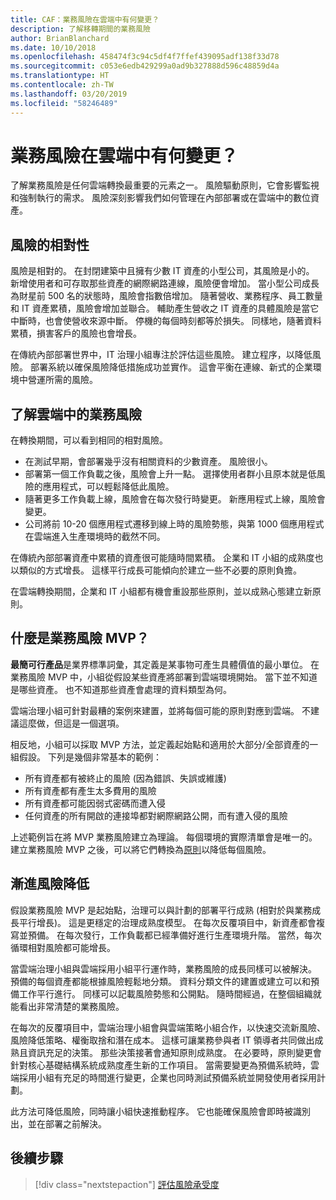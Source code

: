 ```yaml
---
title: CAF：業務風險在雲端中有何變更？
description: 了解移轉期間的業務風險
author: BrianBlanchard
ms.date: 10/10/2018
ms.openlocfilehash: 458474f3c94c5df4f7ffef439095adf138f33d78
ms.sourcegitcommit: c053e6edb429299a0ad9b327888d596c48859d4a
ms.translationtype: HT
ms.contentlocale: zh-TW
ms.lasthandoff: 03/20/2019
ms.locfileid: "58246489"
---
```

<!-- markdownlint-disable MD026 -->

# <a name="how-does-business-risk-change-in-the-cloud"></a>業務風險在雲端中有何變更？

了解業務風險是任何雲端轉換最重要的元素之一。 風險驅動原則，它會影響監視和強制執行的需求。 風險深刻影響我們如何管理在內部部署或在雲端中的數位資產。

<!-- markdownlint-enable MD026 -->

## <a name="relativity-of-risk"></a>風險的相對性

風險是相對的。 在封閉建築中且擁有少數 IT 資產的小型公司，其風險是小的。 新增使用者和可存取那些資產的網際網路連線，風險便會增加。 當小型公司成長為財星前 500 名的狀態時，風險會指數倍增加。 隨著營收、業務程序、員工數量和 IT 資產累積，風險會增加並聯合。 輔助產生營收之 IT 資產的具體風險是當它中斷時，也會使營收來源中斷。 停機的每個時刻都等於損失。 同樣地，隨著資料累積，損害客戶的風險也會增長。

在傳統內部部署世界中，IT 治理小組專注於評估這些風險。 建立程序，以降低風險。 部署系統以確保風險降低措施成功並實作。 這會平衡在連線、新式的企業環境中營運所需的風險。

## <a name="understanding-business-risks-in-the-cloud"></a>了解雲端中的業務風險

在轉換期間，可以看到相同的相對風險。

* 在測試早期，會部署幾乎沒有相關資料的少數資產。 風險很小。
* 部署第一個工作負載之後，風險會上升一點。 選擇使用者群小且原本就是低風險的應用程式，可以輕鬆降低此風險。
* 隨著更多工作負載上線，風險會在每次發行時變更。 新應用程式上線，風險會變更。
* 公司將前 10-20 個應用程式遷移到線上時的風險勢態，與第 1000 個應用程式在雲端進入生產環境時的截然不同。

在傳統內部部署資產中累積的資產很可能隨時間累積。 企業和 IT 小組的成熟度也以類似的方式增長。 這樣平行成長可能傾向於建立一些不必要的原則負擔。

在雲端轉換期間，企業和 IT 小組都有機會重設那些原則，並以成熟心態建立新原則。

<!-- markdownlint-disable MD026 -->

## <a name="what-is-a-business-risk-mvp"></a>什麼是業務風險 MVP？

**最簡可行產品**是業界標準詞彙，其定義是某事物可產生具體價值的最小單位。 在業務風險 MVP 中，小組從假設某些資產將部署到雲端環境開始。 當下並不知道是哪些資產。 也不知道那些資產會處理的資料類型為何。

雲端治理小組可針對最糟的案例來建置，並將每個可能的原則對應到雲端。 不建議這麼做，但這是一個選項。

相反地，小組可以採取 MVP 方法，並定義起始點和適用於大部分/全部資產的一組假設。
下列是幾個非常基本的範例：

* 所有資產都有被終止的風險 (因為錯誤、失誤或維護)
* 所有資產都有產生太多費用的風險
* 所有資產都可能因弱式密碼而遭入侵
* 任何資產的所有開啟的連接埠都對網際網路公開，而有遭入侵的風險

上述範例旨在將 MVP 業務風險建立為理論。 每個環境的實際清單會是唯一的。
建立業務風險 MVP 之後，可以將它們轉換為[原則](overview.md)以降低每個風險。

<!-- markdownlint-enable MD026 -->

## <a name="incremental-risk-mitigation"></a>漸進風險降低

假設業務風險 MVP 是起始點，治理可以與計劃的部署平行成熟 (相對於與業務成長平行增長)。 這是更穩定的治理成熟度模型。 在每次反覆項目中，新資產都會複寫並預備。 在每次發行，工作負載都已經準備好進行生產環境升階。 當然，每次循環相對風險都可能增長。

當雲端治理小組與雲端採用小組平行運作時，業務風險的成長同樣可以被解決。 預備的每個資產都能根據風險輕鬆地分類。 資料分類文件的建置或建立可以和預備工作平行進行。 同樣可以記載風險勢態和公開點。 隨時間經過，在整個組織就能看出非常清楚的業務風險。

在每次的反覆項目中，雲端治理小組會與雲端策略小組合作，以快速交流新風險、風險降低策略、權衡取捨和潛在成本。 這樣可讓業務參與者 IT 領導者共同做出成熟且資訊充足的決策。 那些決策接著會通知原則成熟度。 在必要時，原則變更會針對核心基礎結構系統成熟度產生新的工作項目。 當需要變更為預備系統時，雲端採用小組有充足的時間進行變更，企業也同時測試預備系統並開發使用者採用計劃。

此方法可降低風險，同時讓小組快速推動程序。 它也能確保風險會即時被識別出，並在部署之前解決。

## <a name="next-steps"></a>後續步驟

> [!div class="nextstepaction"]
> [評估風險承受度](./risk-tolerance.md)
